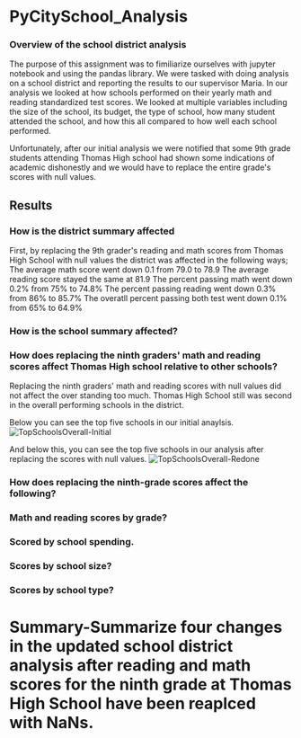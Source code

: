 # PyCitySchool_Analysis

### Overview of the school district analysis
The purpose of this assignment was to fimiliarize ourselves with jupyter notebook and using the pandas library. We were tasked with doing analysis on a 
school district and reporting the results to our supervisor Maria. In our analysis we looked at how schools performed on their yearly math and reading standardized test scores.
We looked at multiple variables including the size of the school, its budget, the type of school, how many student attended the school, and how this all compared to how well
each school performed.

Unfortunately, after our initial analysis we were notified that some 9th grade students attending Thomas High school had shown some indications of academic dishonestly and we
would have to replace the entire grade's scores with null values.



## Results
  ### How is the district summary affected
  First, by replacing the 9th grader's reading and math scores from Thomas High School with null values the district was affected in the following ways;
    The average math score went down 0.1 from 79.0 to 78.9
    The average reading score stayed the same at 81.9
    The percent passing math went down 0.2% from 75% to 74.8%
    The percent passing reading went down 0.3% from 86% to 85.7%
    The overatll percent passing both test went down 0.1% from 65% to 64.9%
  
  
  ### How is the school summary affected?
  
  
  
  ### How does replacing the ninth graders' math and reading scores affect Thomas High school relative to other schools?
  Replacing the ninth graders' math and reading scores with null values did not affect the over standing too much. Thomas High School still was second in the overall
  performing schools in the district.
  
  Below you can see the top five schools in our initial anaylsis.
  ![TopSchoolsOverall-Initial](https://user-images.githubusercontent.com/95730890/150706602-0e8b0883-5807-4e4d-92b8-b0503481342c.PNG)
  
  And below this, you can see the top five schools in our analysis after replacing the scores with null values.
  ![TopSchoolsOverall-Redone](https://user-images.githubusercontent.com/95730890/150706614-4d5f4903-abb8-487a-b835-8f9b1368a8fd.PNG)
  
  
  ### How does replacing the ninth-grade scores affect the following?
  
  ### Math and reading scores by grade?
  
  
  ### Scored by school spending.
  
  
  ### Scores by school size?
  
  
  
  ### Scores by school type?
  
  
  
  # Summary-Summarize four changes in the updated school district analysis after reading and math scores for the ninth grade at Thomas High School have been reaplced with NaNs.
